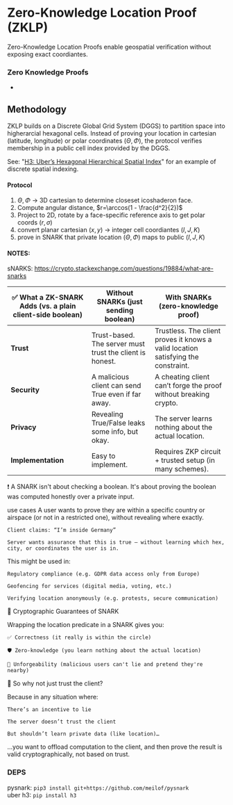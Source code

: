 # Zero-Knowledge Location Proof (ZKLP)

Zero-Knowledge Location Proofs enable geospatial verification without exposing exact coordiantes.


### Zero Knowledge Proofs

- 

## Methodology
ZKLP builds on a Discrete Global Grid System (DGGS) to partition space into higherarcial hexagonal cells. Instead of proving your location in cartesian (latitude, longitude) or polar coordinates ($\Theta, \Phi$), the protocol verifies membership in a public cell index provided by the DGGS.

See: "[H3: Uber’s Hexagonal Hierarchical Spatial Index](https://www.uber.com/blog/h3/)" for an example of discrete spatial indexing.


#### Protocol
1. $\Theta, \Phi$ -> 3D cartesian to determine closeset icoshaderon face.
2. Compute angular distance, $r=\arccos(1 - \frac{d^2}{2})$
3. Project to 2D, rotate by a face-specific reference axis to get polar coords $(r, \sigma)$
4. convert planar cartesian $(x, y)$ -> integer cell coordiantes $(I, J, K)$
5. prove in SNARK that private location $(\Theta, \Phi)$ maps to public $(I, J, K)$ 


#### NOTES:

sNARKS: https://crypto.stackexchange.com/questions/19884/what-are-snarks

| ✅ What a ZK-SNARK Adds (vs. a plain client-side boolean) | Without SNARKs (just sending boolean) | With SNARKs (zero-knowledge proof) |
|-----------------------------------------------------------|----------------------------------------|--------------------------------------|
| **Trust**                                                 | Trust-based. The server must trust the client is honest. | Trustless. The client proves it knows a valid location satisfying the constraint. |
| **Security**                                              | A malicious client can send True even if far away. | A cheating client can’t forge the proof without breaking crypto. |
| **Privacy**                                               | Revealing True/False leaks some info, but okay. | The server learns nothing about the actual location. |
| **Implementation**                                        | Easy to implement. | Requires ZKP circuit + trusted setup (in many schemes). |


❗ A SNARK isn't about checking a boolean. It's about proving the boolean was computed honestly over a private input.

use cases
A user wants to prove they are within a specific country or airspace (or not in a restricted one), without revealing where exactly.

    Client claims: “I’m inside Germany”

    Server wants assurance that this is true — without learning which hex, city, or coordinates the user is in.

This might be used in:

    Regulatory compliance (e.g. GDPR data access only from Europe)

    Geofencing for services (digital media, voting, etc.)

    Verifying location anonymously (e.g. protests, secure communication)


🧅 Cryptographic Guarantees of SNARK

Wrapping the location predicate in a SNARK gives you:

    ✅ Correctness (it really is within the circle)

    🛡️ Zero-knowledge (you learn nothing about the actual location)

    🚫 Unforgeability (malicious users can't lie and pretend they're nearby)

🤔 So why not just trust the client?

Because in any situation where:

    There’s an incentive to lie

    The server doesn’t trust the client

    But shouldn’t learn private data (like location)…

…you want to offload computation to the client, and then prove the result is valid cryptographically, not based on trust.


### DEPS
pysnark: ``pip3 install git+https://github.com/meilof/pysnark``  
uber h3: ``pip install h3``
